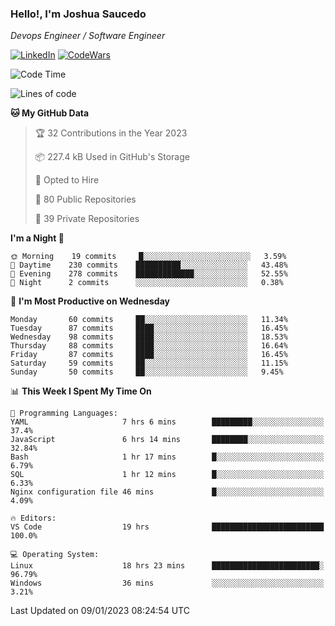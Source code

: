 ### Hello!, I'm Joshua Saucedo
*Devops Engineer / Software Engineer*  

[![LinkedIn](https://img.shields.io/badge/LinkedIn-0073b1?logo=linkedin&style=flat-square&logoColor=white)](https://www.linkedin.com/in/joshua-nathanael-saucedo-uriarte-bb0336169/)
[![CodeWars](https://www.codewars.com/users/joshuansu0897/badges/micro)](https://www.codewars.com/users/joshuansu0897)

<!--START_SECTION:waka-->
![Code Time](http://img.shields.io/badge/Code%20Time-335%20hrs%2049%20mins-blue)

![Lines of code](https://img.shields.io/badge/From%20Hello%20World%20I%27ve%20Written-1%20Million%20lines%20of%20code-blue)

**🐱 My GitHub Data** 

> 🏆 32 Contributions in the Year 2023
 > 
> 📦 227.4 kB Used in GitHub's Storage 
 > 
> 💼 Opted to Hire
 > 
> 📜 80 Public Repositories 
 > 
> 🔑 39 Private Repositories  
 > 
**I'm a Night 🦉** 

```text
🌞 Morning    19 commits     █░░░░░░░░░░░░░░░░░░░░░░░░   3.59% 
🌆 Daytime    230 commits    ██████████░░░░░░░░░░░░░░░   43.48% 
🌃 Evening    278 commits    █████████████░░░░░░░░░░░░   52.55% 
🌙 Night      2 commits      ░░░░░░░░░░░░░░░░░░░░░░░░░   0.38%

```
📅 **I'm Most Productive on Wednesday** 

```text
Monday       60 commits     ██░░░░░░░░░░░░░░░░░░░░░░░   11.34% 
Tuesday      87 commits     ████░░░░░░░░░░░░░░░░░░░░░   16.45% 
Wednesday    98 commits     ████░░░░░░░░░░░░░░░░░░░░░   18.53% 
Thursday     88 commits     ████░░░░░░░░░░░░░░░░░░░░░   16.64% 
Friday       87 commits     ████░░░░░░░░░░░░░░░░░░░░░   16.45% 
Saturday     59 commits     ██░░░░░░░░░░░░░░░░░░░░░░░   11.15% 
Sunday       50 commits     ██░░░░░░░░░░░░░░░░░░░░░░░   9.45%

```


📊 **This Week I Spent My Time On** 

```text
💬 Programming Languages: 
YAML                     7 hrs 6 mins        █████████░░░░░░░░░░░░░░░░   37.4% 
JavaScript               6 hrs 14 mins       ████████░░░░░░░░░░░░░░░░░   32.84% 
Bash                     1 hr 17 mins        █░░░░░░░░░░░░░░░░░░░░░░░░   6.79% 
SQL                      1 hr 12 mins        █░░░░░░░░░░░░░░░░░░░░░░░░   6.33% 
Nginx configuration file 46 mins             █░░░░░░░░░░░░░░░░░░░░░░░░   4.09%

🔥 Editors: 
VS Code                  19 hrs              █████████████████████████   100.0%

💻 Operating System: 
Linux                    18 hrs 23 mins      ████████████████████████░   96.79% 
Windows                  36 mins             ░░░░░░░░░░░░░░░░░░░░░░░░░   3.21%

```


 Last Updated on 09/01/2023 08:24:54 UTC
<!--END_SECTION:waka-->
